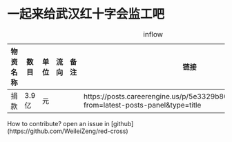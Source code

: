 # 一起来给武汉红十字会监工吧



<table id="inflow">
    <caption>inflow</caption>
    <thead>
        <tr>
            <th>物资名称</th>
            <th>数目</th>
            <th>单位</th>
            <th>流向</th>
            <th>备注</th>
            <th>链接</th>
        </tr>
    </thead>
    <tbody>
        <tr>
            <td align="left">捐款</td>
            <td align="left">3.9亿</td>
            <td align="left">元</td>
            <td align="left"></td>
            <td align="left"></td>
            <td align="left">https://posts.careerengine.us/p/5e3329b80b20de7b7d61731f?from=latest-posts-panel&amp;type=title</td>
        </tr>
    </tbody>
</table>
How to contribute? open an issue in [github](https://github.com/WeileiZeng/red-cross)
